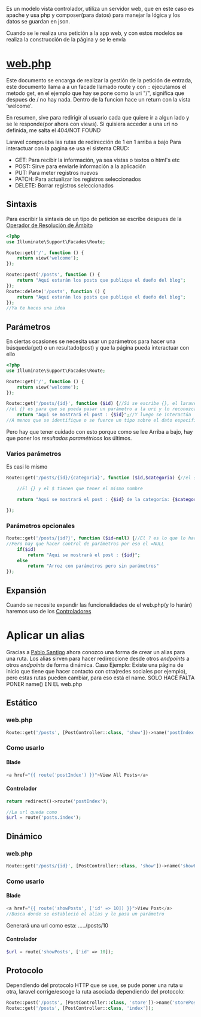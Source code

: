 Es un modelo vista controlador, utiliza un servidor web, que en este caso es apache y usa php y composer(para datos) para manejar la lógica y los datos se guardan en json.

Cuando se le realiza una petición a la app web, y con estos modelos se realiza la construcción de la página y se le envía 
# [web.php](C:\xampp\htdocs\Laravel\blog\routes\web.php)
Este documento se encarga de realizar la gestión de la petición de entrada, 
este documento llama a a un facade llamado route y con :: ejecutamos el metodo get, en el ejemplo que hay se pone  como la uri "/", significa que despues de / no hay nada. Dentro de la funcion hace un return con la vista 'welcome'.

En resumen, sive para redirigir al usuario cada que quiere ir a algun lado y se le responde(por ahora con views).
Si quisiera acceder a una uri no definida, me salta el 404/NOT FOUND

Laravel comprueba las rutas de redirección de 1 en 1 arriba a bajo
Para interactuar con la pagina se usa el sistema CRUD:
- GET: Para recibir la información, ya sea vistas o textos o html's etc
- POST: Sirve para enviarle información a la aplicación
- PUT: Para meter registros nuevos
- PATCH: Para actualizar los registros seleccionados
- DELETE: Borrar registros seleccionados
## Sintaxis
Para escribir la sintaxis de un tipo de petición se escribe despues de la [ Operador de Resolución de Ámbito](https://www.php.net/manual/es/language.oop5.paamayim-nekudotayim.php)
```php
<?php
use Illuminate\Support\Facades\Route;

Route::get('/', function () {
    return view('welcome');
});

Route::post('/posts', function () {
    return "Aquí estarán los posts que publique el dueño del blog";
});
Route::delete('/posts', function () {
    return "Aquí estarán los posts que publique el dueño del blog";
});
//Ya te haces una idea
```
## Parámetros 
En ciertas ocasiones se necesita usar un parámetros para hacer una búsqueda(get) o un resultado(post) y que la página pueda interactuar con ello
```php
<?php
use Illuminate\Support\Facades\Route;

Route::get('/', function () {
    return view('welcome');
});

Route::get('/posts/{id}', function ($id) {//Si se escribe {}, el laravel lo reconocerá como un parámetro y la función buscará un parámetro
//el {} es para que se pueda pasar un parámetro a la uri y lo reconozca  para poder decirselo en la función
    return "Aqui se mostrará el post : {$id}";//Y luego se interactúa
//A menos que se identifique o se fuerce un tipo sobre el dato especificado, puede ser de cualquier tipo, por eso ojo con las operaciones aritmeticas
```
Pero hay que tener cuidado con esto porque como se lee Arriba a bajo, hay que poner los *resultados paramétricos* los últimos.
### Varios parámetros
Es casi lo mismo
```php
Route::get('/posts/{id}/{categoria}', function ($id,$categoria) {//el {} es para que se pueda pasar un parámetro a la uri y lo reconozca  para poder decirselo en la función

    //El {} y el $ tienen que tener el mismo nombre

    return "Aqui se mostrará el post : {$id} de la categoría: {$categoria}";

});
```
### Parámetros opcionales
```php
Route::get('/posts/{id?}', function ($id=null) {//El ? es lo que lo hace opcional
//Pero hay que hacer control de parámetros por eso el =NULL
	if($id)
	    return "Aqui se mostrará el post : {$id}";
	else
		return "Arroz con parámetros pero sin parámetros"
});
```
## Expansión
Cuando se necesite expandir las funcionalidades de el web.php(y lo harán) haremos uso de los [Controladores](obsidian://open?vault=Innsomnia%20Vault&file=Laravel%2FCursito%2FControladores)
# Aplicar un alias
Gracias a [Pablo Santigo](https://github.com/PabSdev) ahora conozco una forma de crear un alias para una ruta.
Los alias sirven para hacer redireccione desde otros *endpoints* a otros *endpoints* de forma dinámica.
Caso Ejemplo: Existe una página de inicio que tiene que hacer contacto con otra(redes sociales por ejemplo), pero estas rutas pueden cambiar, para eso está el name.
	SOLO HACE FALTA PONER name() EN EL web.php
## Estático
### web.php
```php
Route::get('/posts', [PostController::class, 'show'])->name('postIndex');
```
### Como usarlo
#### Blade
```php
<a href="{{ route('postIndex') }}">View All Posts</a>
```
#### Controlador
```php
return redirect()->route('postIndex');

//La url queda como
$url = route('posts.index');
```
## Dinámico
### web.php
```php
Route::get('/posts/{id}', [PostController::class, 'show'])->name('showPosts');
```
### Como usarlo
#### Blade
```php
<a href="{{ route('showPosts', ['id' => 10]) }}">View Post</a>
//Busca donde se estableció el alias y le pasa un parámetro
```
Generará una url como esta: ...../posts/10
#### Controlador
```php
$url = route('showPosts', ['id' => 10]);
```
## Protocolo
Dependiendo del protocolo HTTP que se use, se pude poner una ruta u otra, laravel corrige/escoge la ruta asociada dependiendo del protocolo:
```php
Route::post('/posts', [PostController::class, 'store'])->name('storePost');
Route::get('/posts', [PostController::class, 'index']);
```